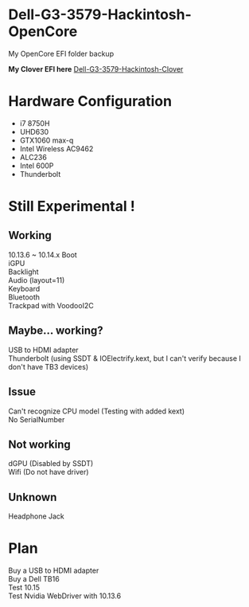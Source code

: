 # Dell-G3-3579-Hackintosh-OpenCore
My OpenCore EFI folder backup

**My Clover EFI here**
[Dell-G3-3579-Hackintosh-Clover](https://github.com/CerteKim/Dell-G3-3579-Hackintosh-Clover)

# Hardware Configuration
* i7 8750H 
* UHD630 
* GTX1060 max-q 
* Intel Wireless AC9462 
* ALC236 
* Intel 600P
* Thunderbolt

# Still Experimental !

## Working
10.13.6 ~ 10.14.x Boot  
iGPU  
Backlight  
Audio (layout=11)  
Keyboard  
Bluetooth  
Trackpad with VoodooI2C

## Maybe... working?
USB to HDMI adapter  
Thunderbolt (using SSDT & IOElectrify.kext, but I can't verify because I don't have TB3 devices)

## Issue
Can't recognize CPU model (Testing with added kext)  
No SerialNumber  

## Not working
dGPU (Disabled by SSDT)  
Wifi (Do not have driver)

## Unknown
Headphone Jack

# Plan
Buy a USB to HDMI adapter  
Buy a Dell TB16  
Test 10.15  
Test Nvidia WebDriver with 10.13.6